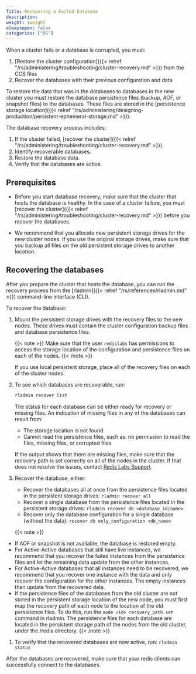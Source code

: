 ```yaml
---
Title: Recovering a Failed Database
description: 
weight: $weight
alwaysopen: false
categories: ["RS"]
---
```

When a cluster fails or a database is corrupted, you must:

1. [Restore the cluster configuration]({{< relref "/rs/administering/troubleshooting/cluster-recovery.md" >}}) from the CCS files
1. Recover the databases with their previous configuration and data

To restore the data that was in the databases to databases in the new cluster
you must restore the database persistence files (backup, AOF, or snapshot files) to the databases.
These files are stored in the [persistence storage location]({{< relref "/rs/administering/designing-production/persistent-ephemeral-storage.md" >}}).

The database recovery process includes:

1. If the cluster failed, [recover the cluster]({{< relref "/rs/administering/troubleshooting/cluster-recovery.md" >}}).
1. Identify recoverable databases.
1. Restore the database data.
1. Verify that the databases are active.

## Prerequisites

- Before you start database recovery, make sure that the cluster that hosts the database is healthy.
    In the case of a cluster failure,
    you must [recover the cluster]({{< relref "/rs/administering/troubleshooting/cluster-recovery.md" >}}) before you recover the databases.

- We recommend that you allocate new persistent storage drives for the new cluster nodes.
    If you use the original storage drives,
    make sure that you backup all files on the old persistent storage drives to another location.

## Recovering the databases

After you prepare the cluster that hosts the database,
you can run the recovery process from the [rladmin]({{< relref "/rs/references/rladmin.md" >}})
command-line interface (CLI).

To recover the database:

1. Mount the persistent storage drives with the recovery files to the new nodes.
    These drives must contain the cluster configuration backup files and database persistence files.

    {{< note >}}
Make sure that the user `redislabs` has permissions to access the storage location
of the configuration and persistence files on each of the nodes.
    {{< /note >}}

    If you use local persistent storage, place all of the recovery files on each of the cluster nodes.

1. To see which databases are recoverable, run:

    ```sh
    rladmin recover list
    ```

    The status for each database can be either ready for recovery or missing files.
    An indication of missing files in any of the databases can result from:

    - The storage location is not found
    - Cannot read the persistence files, such as: no permission to read the files, missing files, or corrupted files

    If the output shows that there are missing files,
    make sure that the recovery path is set correctly on all of the nodes in the cluster.
    If that does not resolve the issues, contact [Redis Labs Support](mailto:support@redislabs.com).

1. Recover the database, either:

    - Recover the databases all at once from the persistence files located in the persistent storage drives: `rladmin recover all`
    - Recover a single database from the persistence files located in the persistent storage drives: `rladmin recover db <database_id|name>`
    - Recover only the database configuration for a single database (without the data): `recover db only_configuration <db_name>`

    {{< note >}}
- If AOF or snapshot is not available, the database is restored empty.
- For Active-Active databases that still have live instances, we recommend that you recover the failed instances from the persistence files and let the remaining data update from the other instances.
- For Active-Active databases that all instances need to be recovered, we recommend that you recover one instance with the data and only recover the configuration for the other instances.
   The empty instances then update from the recovered data.
- If the persistence files of the databases from the old cluster are not stored in the persistent storage location of the new node,
   you must first map the recovery path of each node to the location of the old persistence files.
   To do this, run the `node <id> recovery_path set` command in rladmin.
   The persistence files for each database are located in the persistent storage path of the nodes from the old cluster, under the /redis directory.
    {{< /note >}}  

1. To verify that the recovered databases are now active, run: `rladmin status`

After the databases are recovered, make sure that your redis clients can successfully connect to the databases.
